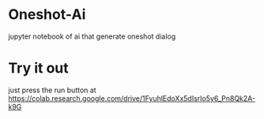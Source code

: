 # Oneshot-Ai
jupyter notebook of ai that generate oneshot dialog

# Try it out
just press the run button at https://colab.research.google.com/drive/1FyuhlEdoXx5dIsrIo5y6_Pn8Qk2A-k9G

